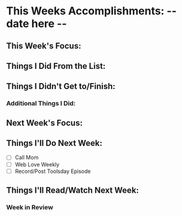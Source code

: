 # This Weeks Accomplishments: -- date here --

## This Week's Focus:

## Things I Did From the List:

## Things I Didn't Get to/Finish:

### Additional Things I Did:

## Next Week's Focus:

## Things I'll Do Next Week:

- [ ] Call Mom
- [ ] Web Love Weekly
- [ ] Record/Post Toolsday Episode

## Things I'll Read/Watch Next Week:

### Week in Review
